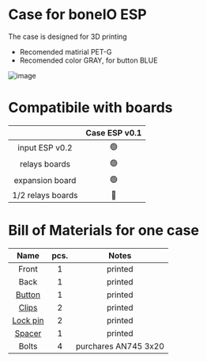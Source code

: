 # Case for boneIO ESP
The case is designed for 3D printing
* Recomended matirial PET-G
* Recomended color GRAY, for button BLUE

![image](https://user-images.githubusercontent.com/92312253/168956650-78d6cc87-abe6-4939-a72d-7f4b06a01361.png)

# Compatibile with boards

|  | Case ESP v0.1 |
| :---: | :---: |
| input ESP v0.2   | 🟢 |
| relays boards    | 🟢 |
| expansion board  | 🟢 |
| 1/2 relays boards| 🔴 |

# Bill of Materials for one case
| Name | pcs. | Notes|
| :---: | :---: | :---: |
|Front   | 1     | printed |
| Back  | 1       | printed |
| [Button](https://github.com/boneIO-eu/case_bbb/tree/main/.stl%20files)| 1 | printed |
| [Clips](https://github.com/boneIO-eu/case_bbb/tree/main/.stl%20files) | 2       | printed |
| [Lock pin](https://github.com/boneIO-eu/case_bbb/tree/main/.stl%20files) | 2      | printed |
| [Spacer](https://github.com/boneIO-eu/case_bbb/tree/main/.stl%20files)| 1 | printed |
| Bolts| 4 | purchares  AN745 3x20 |
